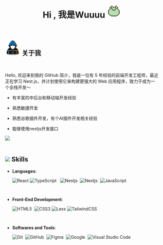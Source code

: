 <h1 align="center"><b>Hi , 我是Wuuuu </b><img src="./assets/profile/frog.png" width="45"></h1>

<!-- <p align="center">
  <img src="https://readme-typing-svg.herokuapp.com?font=Time+New+Roman&color=cyan&size=25&center=true&vCenter=true&width=600&height=100&lines=Assalamu+Alaikum+Warahmatullah..&hearts;++;Self-taught+Front-End+Developer,;Computer+Science+Student,;CTF+Newbie,;Active+Learner/Researcher,;Love+to+learn+new+stuffs..<3">
</p> -->

<br>

## <picture><img src = "./assets/profile/about_me.gif" width = 50px></picture> **关于我**

<picture>
  <source media="(max-width: 767px)" srcset="">
  <img align="right" alt="" src="./assets/mdImages/programming.svg" width=300px>
</picture>

<br>

Hello, 欢迎来到我的 GitHub 简介，我是一位有 5 年经验的前端开发工程师，最近正在学习 Nest.js，并计划使用它来构建更强大的 Web 应用程序，致力于成为一个全栈开发～

- 有丰富的中后台和移动端开发经验

- 熟悉敏捷开发
  
- 熟悉谷歌插件开发，有个AI插件开发相关经验
  
- 能够使用nestjs开发接口

<img src="https://user-images.githubusercontent.com/73097560/115834477-dbab4500-a447-11eb-908a-139a6edaec5c.gif"><br><br>

## <img src="https://media2.giphy.com/media/QssGEmpkyEOhBCb7e1/giphy.gif?cid=ecf05e47a0n3gi1bfqntqmob8g9aid1oyj2wr3ds3mg700bl&rid=giphy.gif" width ="25"><b> Skills</b>

- **Languages**:

  ![React](https://img.shields.io/badge/React%20-%231d72dd.svg?style=for-the-badge&logo=react&logoColor=white) ![TypeScript](https://img.shields.io/badge/Typescript%20-%231b81d5.svg?style=for-the-badge&logo=typescript&logoColor=white) &nbsp;
  ![Nestjs](https://img.shields.io/badge/Nestjs%20-%23dd5044.svg?style=for-the-badge&logo=nestjs&logoColor=white)&nbsp;
  ![Nextjs](https://img.shields.io/badge/Nextjs%20-%23000000.svg?style=for-the-badge&logo=next.js&logoColor=white)&nbsp;
  ![JavaScript](https://img.shields.io/badge/JavaScript%20-%23F7DF1E.svg?style=for-the-badge&logo=javascript&logoColor=black)&nbsp;

<br>   
    
- **Front-End Development**:

  ![HTML5](https://img.shields.io/badge/HTML5%20-%23E34F26.svg?style=for-the-badge&logo=html5&logoColor=white)&nbsp;
  ![CSS3](https://img.shields.io/badge/CSS%20-%231572B6.svg?style=for-the-badge&logo=css3&logoColor=white) ![Less](https://img.shields.io/badge/Less%20-%231b81d5.svg?style=for-the-badge&logo=less&logoColor=white) ![TailwindCSS](https://img.shields.io/badge/-Tailwind_CSS-38B2AC?style=for-the-badge&logo=tailwind-css&logoColor=white)&nbsp;

<br>

- **Softwares and Tools**:

  ![Git](https://img.shields.io/badge/git-%23F05033.svg?style=for-the-badge&logo=git&logoColor=white)&nbsp;
  ![GitHub](https://img.shields.io/badge/github-%23121011.svg?style=for-the-badge&logo=github&logoColor=white)&nbsp;
  ![Figma](https://img.shields.io/badge/Figma-F24E1E?style=for-the-badge&logo=figma&logoColor=white)&nbsp;
  ![Google](https://img.shields.io/badge/google-%234285F4.svg?style=for-the-badge&logo=google&logoColor=white)&nbsp;
  ![Visual Studio Code](https://img.shields.io/badge/VS%20Code-0078d7.svg?style=for-the-badge&logo=visual-studio-code&logoColor=white)&nbsp;
